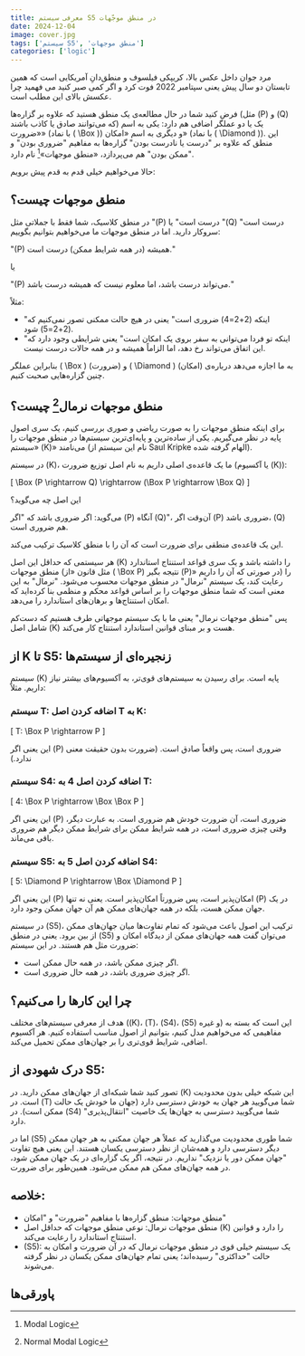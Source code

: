 ```yaml
---
title: معرفی سیستم S5 در منطق موجّهات
date: 2024-12-04
image: cover.jpg
tags: ['سیستم S5', 'منطق موجهات']
categories: ['logic']
---
```


مرد جوان داخل عکس بالا، کریپکی فیلسوف و منطق‌دانِ آمریکایی است که همین تابستان دو سال پیش یعنی سپتامبر 2022 فوت کرد و اگر کمی صبر کنید می فهمید چرا عکسش بالای این مطلب است.

فرض کنید شما در حال مطالعه‌ی یک منطق هستید که علاوه بر گزاره‌ها (مثل \(P\) و \(Q\) که می‌توانند صادق یا کاذب باشند) یک یا دو عملگر اضافی هم دارد: یکی به اسم «ضرورت» (با نماد \( \Box \)) و دیگری به اسم «امکان» (با نماد \( \Diamond \)). این منطق که علاوه بر "درست یا نادرست بودن" گزاره‌ها به مفاهیم "ضروری بودن" و "ممکن بودن" هم می‌پردازد، «منطق موجهات»[^1] نام دارد.

حالا می‌خواهیم خیلی قدم به قدم پیش برویم:

## منطق موجهات چیست؟

در منطق کلاسیک، شما فقط با جملاتی مثل "\(P\) درست است" یا "\(Q\) درست است" سروکار دارید. اما در منطق موجهات ما می‌خواهیم بتوانیم بگوییم:

"\(P\) همیشه (در همه شرایط ممکن) درست است."

یا

"\(P\) می‌تواند درست باشد، اما معلوم نیست که همیشه درست باشد."

مثلاً:

- "اینکه \(2+2=4\) ضروری است" یعنی در هیچ حالت ممکنی تصور نمی‌کنیم که \(2+2=5\) شود.
- "اینکه تو فردا می‌توانی به سفر بروی یک امکان است" یعنی شرایطی وجود دارد که این اتفاق می‌تواند رخ دهد، اما الزاماً همیشه و در همه حالات درست نیست.

بنابراین عملگر \( \Box \) (ضرورت) و \( \Diamond \) (امکان) به ما اجازه می‌دهد درباره‌ی چنین گزاره‌هایی صحبت کنیم.

## منطق موجهات نرمال[^2] چیست؟

برای اینکه منطق موجهات را به صورت ریاضی و صوری بررسی کنیم، یک سری اصول پایه در نظر می‌گیریم. یکی از ساده‌ترین و پایه‌ای‌ترین سیستم‌ها در منطق موجهات را «سیستم \(K\)» می‌نامند (نام این سیستم از Saul Kripke الهام گرفته شده).

در سیستم \(K\)، ما یک قاعده‌ی اصلی داریم به نام اصل توزیع ضرورت (یا آکسیوم \(K\)):

\[
\Box (P \rightarrow Q) \rightarrow (\Box P \rightarrow \Box Q)
\]

این اصل چه می‌گوید؟

می‌گوید: اگر ضروری باشد که "اگر \(P\) آنگاه \(Q\)"، آن‌وقت اگر \(P\) ضروری باشد، \(Q\) هم ضروری است.

این یک قاعده‌ی منطقی برای ضرورت است که آن را با منطق کلاسیک ترکیب می‌کند.

هر سیستمی که حداقل این اصل \(K\) را داشته باشد و یک سری قواعد استنتاج استاندارد منطق موجهات (مثل قانون «از \( \Box P\) نتیجه بگیر \(P\)» در صورتی که آن را داریم) را رعایت کند، یک سیستم "نرمال" در منطق موجهات محسوب می‌شود. "نرمال" به این معنی است که شما منطق موجهات را بر اساس قواعد محکم و منظمی بنا کرده‌اید که امکان استنتاج‌ها و برهان‌های استاندارد را می‌دهد.

پس "منطق موجهات نرمال" یعنی ما با یک سیستم موجهاتی طرف هستیم که دست‌کم شامل اصل \(K\) هست و بر مبنای قوانین استاندارد استنتاج کار می‌کند.

## از K تا S5: زنجیره‌ای از سیستم‌ها

سیستم \(K\) پایه است. برای رسیدن به سیستم‌های قوی‌تر، به آکسیوم‌های بیشتر نیاز داریم. مثلاً:

### سیستم T: اضافه کردن اصل T به K:

\[
T: \Box P \rightarrow P
\]

این یعنی اگر \(P\) ضروری است، پس واقعاً صادق است. (ضرورت بدون حقیقت معنی ندارد.)

### سیستم S4: اضافه کردن اصل 4 به T:

\[
4: \Box P \rightarrow \Box \Box P
\]

این یعنی اگر \(P\) ضروری است، آن ضرورت خودش هم ضروری است. به عبارت دیگر، وقتی چیزی ضروری است، در همه شرایط ممکن برای شرایط ممکن دیگر هم ضروری باقی می‌ماند.

### سیستم S5: اضافه کردن اصل 5 به S4:

\[
5: \Diamond P \rightarrow \Box \Diamond P
\]

این یعنی اگر \(P\) امکان‌پذیر است، پس ضرورتاً امکان‌پذیر است. یعنی نه تنها \(P\) در یک جهان ممکن هست، بلکه در همه جهان‌های ممکن هم آن جهان ممکن وجود دارد.

در سیستم \(S5\)، ترکیب این اصول باعث می‌شود که تمام تفاوت‌ها میان جهان‌های ممکن از بین برود. یعنی در منطق \(S5\) می‌توان گفت همه جهان‌های ممکن از دیدگاه امکان و ضرورت مثل هم هستند. در این سیستم:

- اگر چیزی ممکن باشد، در همه حال ممکن است.
- اگر چیزی ضروری باشد، در همه حال ضروری است.

## چرا این کارها را می‌کنیم؟

هدف از معرفی سیستم‌های مختلف (\(K\)، \(T\)، \(S4\)، \(S5\) و غیره) این است که بسته به مفاهیمی که می‌خواهیم مدل کنیم، بتوانیم از اصول مناسب استفاده کنیم. هر آکسیوم اضافی، شرایط قوی‌تری را بر جهان‌های ممکن تحمیل می‌کند.

## درک شهودی از S5:

تصور کنید شما شبکه‌ای از جهان‌های ممکن دارید. در \(K\) این شبکه خیلی بدون محدودیت است. در \(T\) شما می‌گویید هر جهان به خودش دسترسی دارد (جهان ما خودش یک حالت ممکن است). در \(S4\) شما می‌گویید دسترسی به جهان‌ها یک خاصیت "انتقال‌پذیری" دارد.

اما در \(S5\) شما طوری محدودیت می‌گذارید که عملاً هر جهان ممکنی به هر جهان ممکن دیگر دسترسی دارد و همه‌شان از نظر دسترسی یکسان هستند. این یعنی هیچ تفاوت "جهان ممکن دور یا نزدیک" نداریم. در نتیجه، اگر یک گزاره‌ای در یک جهان ممکن شود، در همه جهان‌های ممکن هم ممکن می‌شود. همین‌طور برای ضرورت.

## خلاصه:

- منطق موجهات: منطق گزاره‌ها با مفاهیم "ضرورت" و "امکان"
- منطق موجهات نرمال: نوعی منطق موجهات که حداقل اصل \(K\) را دارد و قوانین استنتاج استاندارد را رعایت می‌کند.
- \(S5\): یک سیستم خیلی قوی در منطق موجهات نرمال که در آن ضرورت و امکان به حالت "حداکثری" رسیده‌اند؛ یعنی تمام جهان‌های ممکن یکسان در نظر گرفته می‌شوند.

## پاورقی‌ها

<style>
  .footnotes {
    direction: ltr;
  }
</style>

[^1]: Modal Logic
[^2]: Normal Modal Logic

